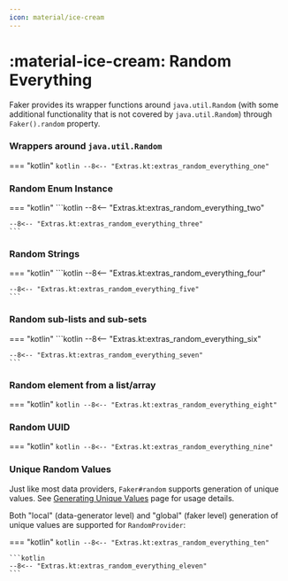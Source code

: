 ```yaml
---
icon: material/ice-cream
---
```


# :material-ice-cream: Random Everything

Faker provides its wrapper functions around `java.util.Random` (with some additional functionality that is not covered by `java.util.Random`) through `Faker().random` property.

### Wrappers around `java.util.Random`

=== "kotlin"
    ```kotlin
    --8<-- "Extras.kt:extras_random_everything_one"
    ```

### Random Enum Instance

=== "kotlin"
    ```kotlin
    --8<-- "Extras.kt:extras_random_everything_two"

    --8<-- "Extras.kt:extras_random_everything_three"
    ```

### Random Strings

=== "kotlin"
    ```kotlin
    --8<-- "Extras.kt:extras_random_everything_four"

    --8<-- "Extras.kt:extras_random_everything_five"
    ```

### Random sub-lists and sub-sets

=== "kotlin"
    ```kotlin
    --8<-- "Extras.kt:extras_random_everything_six"

    --8<-- "Extras.kt:extras_random_everything_seven"
    ```

### Random element from a list/array

=== "kotlin"
    ```kotlin
    --8<-- "Extras.kt:extras_random_everything_eight"
    ```

### Random UUID

=== "kotlin"
    ```kotlin
    --8<-- "Extras.kt:extras_random_everything_nine"
    ```

### Unique Random Values

Just like most data providers, `Faker#random` supports generation of unique values. See [Generating Unique Values](./unique-generator.md) page for usage details.

Both "local" (data-generator level) and "global" (faker level) generation of unique values are supported for `RandomProvider`:

=== "kotlin"
    ```kotlin
    --8<-- "Extras.kt:extras_random_everything_ten"
    ```

    ```kotlin
    --8<-- "Extras.kt:extras_random_everything_eleven"
    ```
